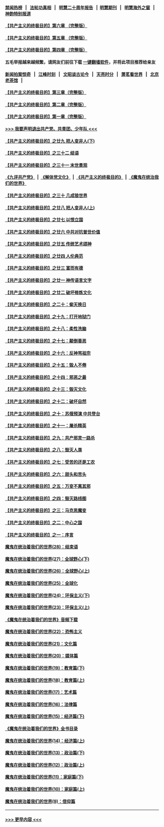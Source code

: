 #### [禁闻热榜](热点新闻.md?=0)  &nbsp;&nbsp;|&nbsp;&nbsp; [法轮功真相](https://github.com/gfw-breaker/truth/blob/master/README.md?=0) &nbsp;&nbsp;|&nbsp;&nbsp; [明慧二十周年报告](https://github.com/gfw-breaker/mh-reports/blob/master/README.md?=0) &nbsp;&nbsp;|&nbsp;&nbsp;[明慧期刊](https://github.com/gfw-breaker/mh-qikan) &nbsp;&nbsp;|&nbsp;&nbsp; [明慧海外之窗](https://github.com/gfw-breaker/mh-news/blob/master/README.md?=0) &nbsp;&nbsp;|&nbsp;&nbsp; [神韵特别报道](https://github.com/gfw-breaker/mh-news/blob/master/shenyun.md?=0)
#### [【共产主义的终极目的】第六章 （完整版）](../pages/nsc422/n11428913.md?t=03101502) 
#### [【共产主义的终极目的】第五章 （完整版）](../pages/nsc422/n11428912.md?t=03101502) 
#### [【共产主义的终极目的】第四章 （完整版）](../pages/nsc422/n11428907.md?t=03101502) 
#### 五毛举报越来越频繁，请网友们前往下载 [一键翻墙软件](https://github.com/gfw-breaker/ssr-accounts)，并将此项目推荐给亲友
#### [新闻拍案惊奇](https://github.com/gfw-breaker/banned-news/blob/master/pages/link4.md) &nbsp;&nbsp;|&nbsp;&nbsp; [江峰时刻](https://github.com/gfw-breaker/banned-news/blob/master/pages/link4.md) &nbsp;&nbsp;|&nbsp;&nbsp; [文昭谈古论今](https://github.com/gfw-breaker/banned-news/blob/master/pages/link4.md) &nbsp;&nbsp;|&nbsp;&nbsp; [天亮时分](https://github.com/gfw-breaker/banned-news/blob/master/pages/link4.md) &nbsp;&nbsp;|&nbsp;&nbsp; [萧茗看世界](https://github.com/gfw-breaker/banned-news/blob/master/pages/link4.md) &nbsp;&nbsp;|&nbsp;&nbsp; [北京老茶馆](https://github.com/gfw-breaker/banned-news/blob/master/pages/link4.md) &nbsp;&nbsp;|&nbsp;&nbsp; 
#### [【共产主义的终极目的】第三章（完整版）](../pages/nsc422/n11428848.md?t=03101502) 
#### [【共产主义的终极目的】第二章（完整版）](../pages/nsc422/n11428831.md?t=03101502) 
#### [【共产主义的终极目的】第一章（完整版）](../pages/nsc422/n11417651.md?t=03101502) 
#### [>>> 我要声明退出共产党、共青团、少年队 <<<](https://github.com/begood0513/goodnews/blob/master/quit/letter.md) 
#### [【共产主义的终极目的】之廿九 把人变非人(下)](../pages/nsc422/n11344140.md?t=03101502) 
#### [【共产主义的终极目的】之三十二 结语](../pages/nsc422/n11360535.md?t=03101502) 
#### [【共产主义的终极目的】之三十一 末世景观](../pages/nsc422/n11351129.md?t=03101502) 
#### [《九评共产党》](https://github.com/begood0513/9ping.md/blob/master/README.md) &nbsp;|&nbsp; [《解体党文化》](../../../../jtdwh.md/blob/master/README.md)  &nbsp;|&nbsp; [《共产主义的终极目的》](../../../../gczydzjmd.md/blob/master/README.md) &nbsp;|&nbsp; [《魔鬼在统治我们的世界》](../../../../mgztzwmdsj.md/blob/master/README.md) 
#### [【共产主义的终极目的】之三十 几成狼世界](../pages/nsc422/n11348280.md?t=03101502) 
#### [【共产主义的终极目的】之廿八 把人变非人(上)](../pages/nsc422/n11340492.md?t=03101502) 
#### [【共产主义的终极目的】之廿七 以恨立国](../pages/nsc422/n11336944.md?t=03101502) 
#### [【共产主义的终极目的】之廿六 中共对抗普世价值](../pages/nsc422/n11324785.md?t=03101502) 
#### [【共产主义的终极目的】之廿五 传统艺术颂神](../pages/nsc422/n11296396.md?t=03101502) 
#### [【共产主义的终极目的】之廿四 人伦典范](../pages/nsc422/n11296397.md?t=03101502) 
#### [【共产主义的终极目的】之廿三 富而有德](../pages/nsc422/n11283598.md?t=03101502) 
#### [【共产主义的终极目的】之廿一 神传语言文字](../pages/nsc422/n11263265.md?t=03101502) 
#### [【共产主义的终极目的】之廿二 破坏修炼文化](../pages/nsc422/n11245728.md?t=03101502) 
#### [【共产主义的终极目的】之二十：偷天换日](../pages/nsc422/n11238846.md?t=03101502) 
#### [【共产主义的终极目的】之十九：打开地狱门](../pages/nsc422/n11206376.md?t=03101502) 
#### [【共产主义的终极目的】之十八：柔性洗脑](../pages/nsc422/n11199994.md?t=03101502) 
#### [【共产主义的终极目的】之十七：颠倒善恶](../pages/nsc422/n11179782.md?t=03101502) 
#### [【共产主义的终极目的】之十六：反神骂祖宗](../pages/nsc422/n11166798.md?t=03101502) 
#### [【共产主义的终极目的】之十五：毁人不倦](../pages/nsc422/n11166792.md?t=03101502) 
#### [【共产主义的终极目的】之十四：邪恶之最](../pages/nsc422/n11150249.md?t=03101502) 
#### [【共产主义的终极目的】之十三：毁灭文化](../pages/nsc422/n11135227.md?t=03101502) 
#### [【共产主义的终极目的】之十二：破坏自然](../pages/nsc422/n11135214.md?t=03101502) 
#### [【共产主义的终极目的】之十：苏俄预演 中共登台](../pages/nsc422/n11118424.md?t=03101502) 
#### [【共产主义的终极目的】之十一：屠杀精英](../pages/nsc422/n11118442.md?t=03101502) 
#### [【共产主义的终极目的】之九：共产邪灵一路杀](../pages/nsc422/n11114139.md?t=03101502) 
#### [【共产主义的终极目的】之八：毁灭人类](../pages/nsc422/n11108503.md?t=03101502) 
#### [【共产主义的终极目的】之七：受苦的还是工农](../pages/nsc422/n11101809.md?t=03101502) 
#### [【共产主义的终极目的】之六：甜头和苦头](../pages/nsc422/n11096971.md?t=03101502) 
#### [【共产主义的终极目的】之五：万变不离其邪](../pages/nsc422/n11091285.md?t=03101502) 
#### [【共产主义的终极目的】之四：毁灭路线图](../pages/nsc422/n11086284.md?t=03101502) 
#### [【共产主义的终极目的】之三：马克思魔变](../pages/nsc422/n11061941.md?t=03101502) 
#### [【共产主义的终极目的】之二：中心之国](../pages/nsc422/n11047728.md?t=03101502) 
#### [【共产主义的终极目的】之一：序言](../pages/nsc422/n11086077.md?t=03101502) 
#### [魔鬼在统治着我们的世界(28)：结束语](../pages/nsc422/n10936246.md?t=03101502) 
#### [魔鬼在统治着我们的世界(27)：全球野心(下)](../pages/nsc422/n10928319.md?t=03101502) 
#### [魔鬼在统治着我们的世界(26)：全球野心(上)](../pages/nsc422/n10900318.md?t=03101502) 
#### [魔鬼在统治着我们的世界(25)：全球化](../pages/nsc422/n10788205.md?t=03101502) 
#### [魔鬼在统治着我们的世界(24)：环保主义(下)](../pages/nsc422/n10695307.md?t=03101502) 
#### [魔鬼在统治着我们的世界(23)：环保主义(上)](../pages/nsc422/n10688613.md?t=03101502) 
#### [《魔鬼在统治着我们的世界》音频下载](../pages/nsc422/n10635553.md?t=03101502) 
#### [魔鬼在统治着我们的世界(22)：恐怖主义](../pages/nsc422/n10614727.md?t=03101502) 
#### [魔鬼在统治着我们的世界(21)：文化篇](../pages/nsc422/n10597706.md?t=03101502) 
#### [魔鬼在统治着我们的世界(20)：媒体篇](../pages/nsc422/n10586579.md?t=03101502) 
#### [魔鬼在统治着我们的世界(19)：教育篇(下)](../pages/nsc422/n10564808.md?t=03101502) 
#### [魔鬼在统治着我们的世界(18)：教育篇(上)](../pages/nsc422/n10526970.md?t=03101502) 
#### [魔鬼在统治着我们的世界(17)：艺术篇](../pages/nsc422/n10499093.md?t=03101502) 
#### [魔鬼在统治着我们的世界(16)：法律篇](../pages/nsc422/n10485969.md?t=03101502) 
#### [魔鬼在统治着我们的世界(15)：经济篇(下)](../pages/nsc422/n10469975.md?t=03101502) 
#### [《魔鬼在统治着我们的世界》全书目录](../pages/nsc422/n10464261.md?t=03101502) 
#### [魔鬼在统治着我们的世界(14)：经济篇(上)](../pages/nsc422/n10457370.md?t=03101502) 
#### [魔鬼在统治着我们的世界(13)：政治篇(下)](../pages/nsc422/n10448270.md?t=03101502) 
#### [魔鬼在统治着我们的世界(12)：政治篇(上)](../pages/nsc422/n10444576.md?t=03101502) 
#### [魔鬼在统治着我们的世界(11)：家庭篇(下)](../pages/nsc422/n10440961.md?t=03101502) 
#### [魔鬼在统治着我们的世界(10)：家庭篇(上)](../pages/nsc422/n10435448.md?t=03101502) 
#### [魔鬼在统治着我们的世界(9)：信仰篇](../pages/nsc422/n10432159.md?t=03101502) 

----
#### [ >>> 更早内容 <<< ](../indexes/nsc422-earlier.md)
